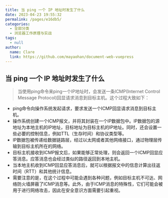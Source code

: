 ```yaml
---
title: 当 ping 一个 IP 地址时发生了什么
date: 2023-04-23 19:55:32
permalink: /pages/e16db5/
categories: 
  - 全部分类
  - 浏览器工作原理与实战
tags: 
  - null
author: 
  name: Clare
  link: https://github.com/mayaohan/document-web-vuepress
---
```

当 ping 一个 IP 地址时发生了什么
---------------------------

> 当使用ping命令来ping一个IP地址时，会发送一条ICMP(Internet Control Message Protocol)回显请求消息到目标主机。这个过程大致如下：

<!-- more -->

+ ping命令向操作系统发起请求，要求发送一个ICMP回显请求消息到目标主机。
+ 操作系统创建一个ICMP报文，并将其封装在一个IP数据包中。IP数据包的源地址为本地主机的IP地址，目标地址为目标主机的IP地址。同时，还会设置一些必要的控制信息，例如TTL（生存时间）和协议类型等。
+ IP数据包被传递给数据链路层，经过以太网或者其他网络接口，通过物理层传输到目标主机所在的网络。
+ 目标主机接收到ICMP报文后，如果能够正常处理，则会返回一个ICMP回显应答消息。应答消息也会经过类似的路径返回到本地主机。
+ 当本地主机收到ICMP回显应答消息后，就可以根据报文中的信息计算出往返时间（RTT）和其他统计信息。
+ 需要注意的是，在这个过程中可能会遇到各种问题，例如目标主机不可达、网络防火墙屏蔽了ICMP消息等。此外，由于ICMP消息的特殊性，它们可能会被用于进行网络攻击，因此在安全意识方面需要引起重视。